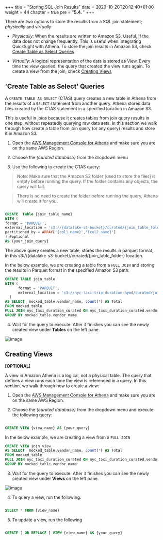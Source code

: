 +++
title = "Storing SQL Join Results"
date = 2020-10-20T20:12:40+01:00
weight = 44
chapter = true
pre = "<b>5.4. </b>"
+++


  

There are two options to store the results from a SQL join statement; *physically* and *virtually*

  

-  *Physically:* When the results are written to Amazon S3. Useful, if the data does not change frequently. This is useful when integrating QuickSight with Athena. To store the join results in Amazon S3, check [Create Table as Select Queries](#create-table-as-select-queries)

-  *Virtually*: A logical representation of the data is stored as View. Every time the view queried, the query that created the view runs again. To create a view from the join, check [Creating Views](#creating-views)

  

## 'Create Table as Select' Queries

A `CREATE TABLE AS SELECT` (CTAS) query creates a new table in Athena from the results of a `SELECT` statement from another query. Athena stores data files created by the CTAS statement in a specified location in Amazon S3.

  

This is useful in joins because it creates tables from join query results in one step, without repeatedly querying raw data sets. In this section we walk through how create a table from join query (or any query) results and store it in Amazon S3.

  

1. Open the [AWS Management Console for Athena](https://console.aws.amazon.com/athena/home) and make sure you are on the same AWS Region.

2. Choose the *{curated database}* from the dropdown menu 

3. Use the following to create the CTAS query:

> Note: Make sure that the Amazon S3 folder [used to store the files] is empty before running the query. If the folder contains any objects, the query will fail.

> There is no need to create the folder before running the query, Athena will create it for you.

```sql

CREATE  Table {join_table_name}
WITH (
format = 'PARQUET',
external_location = 's3://{datalake-s3-bucket}/curated/{join_table_folder}',
partitioned_by = ARRAY['{col1_name}','{col2_name}']
) #optional
AS {your_join_query}
```

The above query creates a new table, stores the results in parquet format, in this s3://{datalake-s3-bucket}/curated/{join_table_folder} location.

In the below example, we are creating a table from a ```FULL JOIN``` and storing the results in Parquet format in the specified Amazon S3 path:

```sql
CREATE TABLE join_table
WITH (
      format = 'PARQUET', 
      external_location = 's3://nyc-taxi-trip-duration-byod/curated/join_table/'
  )
AS SELECT  mocked_table.vendor_name, count(*) AS Total
FROM mocked_table
FULL JOIN nyc_taxi_duration_curated ON nyc_taxi_duration_curated.vendor_id=mocked_table.vendor_id
GROUP BY mocked_table.vendor_name
```

4. Wait for the query to execute. After it finishes you can see the newly created view under **Tables** on the left pane.

  
![image](/athena_img/athena-join-table.png)

  

## Creating Views

**[OPTIONAL]**

  

A view in Amazon Athena is a logical, not a physical table. The query that defines a view runs each time the view is referenced in a query. In this section, we walk through how to create a view:

  

1. Open the [AWS Management Console for Athena](https://console.aws.amazon.com/athena/home) and make sure you are on the same AWS Region.

2. Choose the *{curated database}* from the dropdown menu and execute the following query:

```sql

CREATE VIEW {view_name} AS {your_query}

```

In the below example, we are creating a view from a ```FULL JOIN```

```sql
CREATE VIEW join_view
AS SELECT  mocked_table.vendor_name, count(*) AS Total
FROM mocked_table
FULL JOIN nyc_taxi_duration_curated ON nyc_taxi_duration_curated.vendor_id=mocked_table.vendor_id
GROUP BY mocked_table.vendor_name
```

  

3. Wait for the query to execute. After it finishes you can see the newly created view under **Views** on the left pane.

  

![image](/athena_img/athena_view_create.png)



4. To query a view, run the following:

```sql

SELECT * FROM {view_name}

```

5. To update a view, run the following

```sql

CREATE [ OR REPLACE ] VIEW {view_name} AS {your_query}

```
